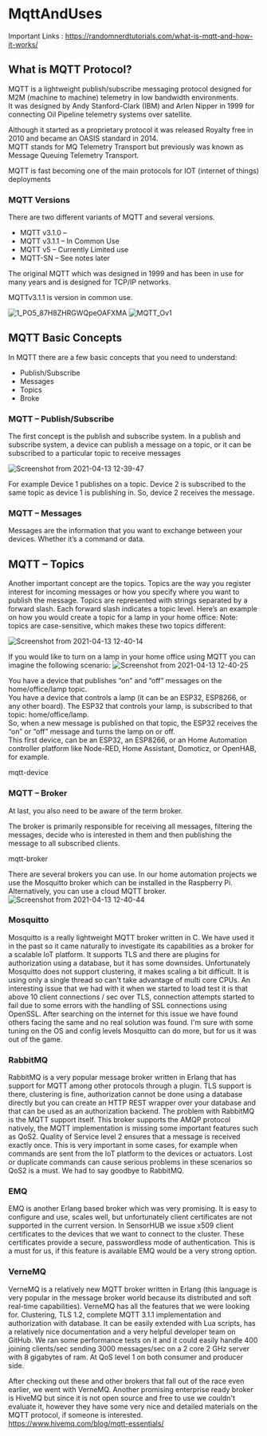 # MqttAndUses
Important Links :
https://randomnerdtutorials.com/what-is-mqtt-and-how-it-works/

## What is MQTT Protocol?
MQTT is a lightweight publish/subscribe messaging protocol designed for M2M (machine to machine) telemetry in low bandwidth environments.<br/>
It was designed by Andy Stanford-Clark (IBM) and Arlen Nipper in 1999 for connecting Oil Pipeline telemetry systems over satellite.

Although it started as a proprietary protocol it was released Royalty free in 2010 and became an OASIS standard in 2014.<br/>
MQTT stands for MQ Telemetry Transport but previously was known as Message Queuing Telemetry Transport.

MQTT is fast becoming one of the main protocols for IOT (internet of things) deployments

### MQTT Versions

There are two different variants of MQTT and several versions.

- MQTT v3.1.0 –
- MQTT v3.1.1 – In Common Use
- MQTT v5 – Currently Limited use
- MQTT-SN – See notes later

The original MQTT which was designed in 1999 and has been in use for many years and is designed for TCP/IP networks.

MQTTv3.1.1 is version in common use.

![1_PO5_87H8ZHRGWQpeOAFXMA](https://user-images.githubusercontent.com/37740006/114506108-26141100-9c53-11eb-8718-8ff634a708fc.jpeg)
![MQTT_Ov1](https://user-images.githubusercontent.com/37740006/114506127-2d3b1f00-9c53-11eb-9170-b8ae030cdc6b.png)

## MQTT Basic Concepts
In MQTT there are a few basic concepts that you need to understand:

- Publish/Subscribe
- Messages
- Topics
- Broke

###  MQTT – Publish/Subscribe

The first concept is the publish and subscribe system. In a publish and subscribe system, a device can publish a message on a topic, or it can be subscribed to a particular topic to receive messages

![Screenshot from 2021-04-13 12-39-47](https://user-images.githubusercontent.com/37740006/114507831-7f7d3f80-9c55-11eb-83fb-b08b8d4b129c.png)

For example Device 1 publishes on a topic.
Device 2 is subscribed to the same topic as device 1 is publishing in.
So, device 2 receives the message.

### MQTT – Messages
Messages are the information that you want to exchange between your devices. Whether it’s a command or data.

## MQTT – Topics
Another important concept are the topics. Topics are the way you register interest for incoming messages or how you specify where you want to publish the message.
Topics are represented with strings separated by a forward slash. Each forward slash indicates a topic level. Here’s an example on how you would create a topic for a lamp in your home office:
Note: topics are case-sensitive, which makes these two topics different:

![Screenshot from 2021-04-13 12-40-14](https://user-images.githubusercontent.com/37740006/114507870-8c9a2e80-9c55-11eb-9240-0fd22cae3ef6.png)

If you would like to turn on a lamp in your home office using MQTT you can imagine the following scenario:
![Screenshot from 2021-04-13 12-40-25](https://user-images.githubusercontent.com/37740006/114507953-a89dd000-9c55-11eb-9fb7-147ffa60513e.png)

You have a device that publishes “on” and “off” messages on the home/office/lamp topic.<br/>
You have a device that controls a lamp (it can be an ESP32, ESP8266, or any other board). The ESP32 that controls your lamp, is subscribed to that topic: home/office/lamp.<br/>
So, when a new message is published on that topic, the ESP32 receives the “on” or “off” message and turns the lamp on or off.<br/>
This first device, can be an ESP32, an ESP8266, or an Home Automation controller platform like Node-RED, Home Assistant, Domoticz, or OpenHAB, for example.<br/>

mqtt-device

### MQTT – Broker
At last, you also need to be aware of the term broker.

The broker is primarily responsible for receiving all messages, filtering the messages, decide who is interested in them and then publishing the message to all subscribed clients.

mqtt-broker

There are several brokers you can use. In our home automation projects we use the Mosquitto broker which can be installed in the Raspberry Pi. Alternatively, you can use a cloud MQTT broker.
![Screenshot from 2021-04-13 12-40-44](https://user-images.githubusercontent.com/37740006/114508003-b7848280-9c55-11eb-968e-29be7338f275.png)

### Mosquitto
Mosquitto is a really lightweight MQTT broker written in C. We have used it in the past so it came naturally to investigate its capabilities as a broker for a scalable IoT platform. It supports TLS and there are plugins for authorization using a database, but it has some downsides. Unfortunately Mosquitto does not support clustering, it makes scaling a bit difficult. It is using only a single thread so can't take advantage of multi core CPUs. An interesting issue that we had with it when we started to load test it is that above 10 client connections / sec over TLS, connection attempts started to fail due to some errors with the handling of SSL connections using OpenSSL. After searching on the internet for this issue we have found others facing the same and no real solution was found. I'm sure with some tuning on the OS and config levels Mosquitto can do more, but for us it was out of the game.

### RabbitMQ
RabbitMQ is a very popular message broker written in Erlang that has support for MQTT among other protocols through a plugin. TLS support is there, clustering is fine, authorization cannot be done using a database directly but you can create an HTTP REST wrapper over your database and that can be used as an authorization backend. The problem with RabbitMQ is the MQTT support itself. This broker supports the AMQP protocol natively, the MQTT implementation is missing some important features such as QoS2. Quality of Service level 2 ensures that a message is received exactly once. This is very important in some cases, for example when commands are sent from the IoT platform to the devices or actuators. Lost or duplicate commands can cause serious problems in these scenarios so QoS2 is a must. We had to say goodbye to RabbitMQ.

### EMQ
EMQ is another Erlang based broker which was very promising. It is easy to configure and use, scales well, but unfortunately client certificates are not supported in the current version. In SensorHUB we issue x509 client certificates to the devices that we want to connect to the cluster. These certificates provide a secure, passwordless mode of authentication. This is a must for us, if this feature is available EMQ would be a very strong option.

### VerneMQ
VerneMQ is a relatively new MQTT broker written in Erlang (this language is very popular in the message broker world because its distributed and soft real-time capabilities). VerneMQ has all the features that we were looking for. Clustering, TLS 1.2, complete MQTT 3.1.1 implementation and authorization with database. It can be easily extended with Lua scripts, has a relatively nice documentation and a very helpful developer team on GitHub. We ran some performance tests on it and it could easily handle 400 joining clients/sec sending 3000 messages/sec on a 2 core 2 GHz server with 8 gigabytes of ram. At QoS level 1 on both consumer and producer side.

After checking out these and other brokers that fall out of the race even earlier, we went with VerneMQ. Another promising enterprise ready broker is HiveMQ but since it is not open source and free to use we couldn't evaluate it, however they have some very nice and detailed materials on the MQTT protocol, if someone is interested. https://www.hivemq.com/blog/mqtt-essentials/
